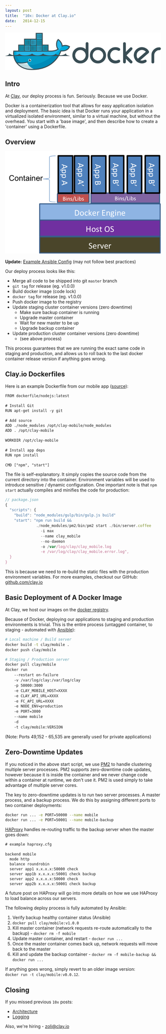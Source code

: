 ```yaml
---
layout: post
title:  "10x: Docker at Clay.io"
date:   2014-12-15
---
```



![docker logo](/assets/images/docker_logo.png)

## Intro

At [Clay](http://clay.io/), our deploy process is fun. Seriously. Because we use Docker.

Docker is a containerization tool that allows for easy application isolation and deployment.
The basic idea is that Docker runs your application in a virtualized isolated environment,
similar to a virtual machine, but without the overhead. You start with a 'base image',
and then describe how to create a 'container' using a Dockerfile.

## Overview

![docker diagram](/assets/images/docker-diagram.png)

**Update:** [Example Ansible Config](https://gist.github.com/Zolmeister/aa0cf06678170a39c3c0) (may not follow best practices)

Our deploy process looks like this:

  - Merge all code to be shipped into git `master` branch
  - `git tag` for release (eg. v1.0.0)
  - Build docker image (code lock)
  - `docker tag` for release (eg. v1.0.0)
  - Push docker image to the registry
  - Update staging cluster container versions (zero downtime)
    - Make sure backup container is running
    - Upgrade master container
    - Wait for new master to be up
    - Upgrade backup container
  - Update production cluster container versions (zero downtime)
    - (see above process)

This process guarantees that we are running the exact same code in staging and production,
and allows us to roll back to the last docker container release version if anything goes wrong.

## Clay.io Dockerfiles

Here is an example Dockerfile from our mobile app ([source](https://github.com/claydotio/clay-mobile/blob/master/Dockerfile)):

```docker
FROM dockerfile/nodejs:latest

# Install Git
RUN apt-get install -y git

# Add source
ADD ./node_modules /opt/clay-mobile/node_modules
ADD . /opt/clay-mobile

WORKDIR /opt/clay-mobile

# Install app deps
RUN npm install

CMD ["npm", "start"]
```

The file is self-explanatory. It simply copies the source code from the current directory into the container.
Environment variables will be used to introduce sensitive / dynamic configuration.
One important note is that `npm start` actually compiles and minifies the code for production:

```js
// package.json
{
  "scripts": {
    "build": "node_modules/gulp/bin/gulp.js build"
    "start": "npm run build &&
              ./node_modules/pm2/bin/pm2 start ./bin/server.coffee
                -i max
                --name clay_mobile
                --no-daemon
                -o /var/log/clay/clay_mobile.log
                -e /var/log/clay/clay_mobile.error.log",
  }
}
```

This is because we need to re-build the static files with the production environment variables.
For more examples, checkout our GitHub: [github.com/clay.io](https://github.com/claydotio)

## Basic Deployment of A Docker Image

At Clay, we host our images on the [docker registry](https://registry.hub.docker.com/repos/clay/).

Because of Docker, deploying our applications to staging and production environments is trivial.
This is the entire process (untagged container, to staging - automated with [Ansible](http://www.ansible.com/home)):

```bash
# Local machine / Build server
docker build -t clay/mobile .
docker push clay/mobile
```

```bash
# Staging / Production server
docker pull clay/mobile
docker run
    --restart on-failure
    -v /var/log/clay:/var/log/clay
    -p 50000:3000
    -e CLAY_MOBILE_HOST=XXXX
    -e CLAY_API_URL=XXXX
    -e FC_API_URL=XXXX
    -e NODE_ENV=production
    -e PORT=3000
    --name mobile
    -d
    -t clay/mobile:VERSION
```

(Note: Ports 49,152 - 65,535 are generally used for private applications)

## Zero-Downtime Updates

If you noticed in the above start script, we use [PM2](https://github.com/Unitech/pm2) to handle clustering multiple server processes.
PM2 supports zero-downtime code updates, however because it is inside the container and we never change code within a container at runtime, we don't use it.
PM2 is used simply to take advantage of multiple server cores.

The key to zero-downtime updates is to run two server processes. A master process, and a backup process.
We do this by assigning different ports to two container deployments:

```bash
docker run ... -e PORT=50000 --name mobile
docker run ... -e PORT=50001 --name mobile-backup
```

[HAProxy](http://www.haproxy.org/) handles re-routing traffic to the backup server when the master goes down:

```
# example haproxy.cfg

backend mobile
  mode http
  balance roundrobin
  server app1 x.x.x.x:50000 check
  server app1b x.x.x.x:50001 check backup
  server app2 x.x.x.x:50000 check
  server app2b x.x.x.x:50001 check backup
```

A future post on HAProxy will go into more details on how we use HAProxy to load balance across our servers.

The following deploy process is fully automated by Ansible:

  1. Verify backup healthy container status (Ansible)
  1. `docker pull clay/mobile:v1.0.0`
  1. Kill master container (network requests re-route automatically to the backup)
    - `docker rm -f mobile`
  1. Update master container, and restart
    - `docker run ...`
  1. Once the master container comes back up, network requests will move back to the master
  1. Kill and update the backup container
    - `docker rm -f mobile-backup && docker run ...`

If anything goes wrong, simply revert to an older image version:  
`docker run -t clay/mobile:v0.0.12`.


## Closing

If you missed previous `10x` posts:

  - [Architecture](http://zolmeister.com/2014/10/10x-architecture-at-clay-io.html)
  - [Logging](http://zolmeister.com/2014/10/10x-logging-at-clay-io.html)

Also, we're hiring - [zoli@clay.io](mailto:zoli@clay.io)
